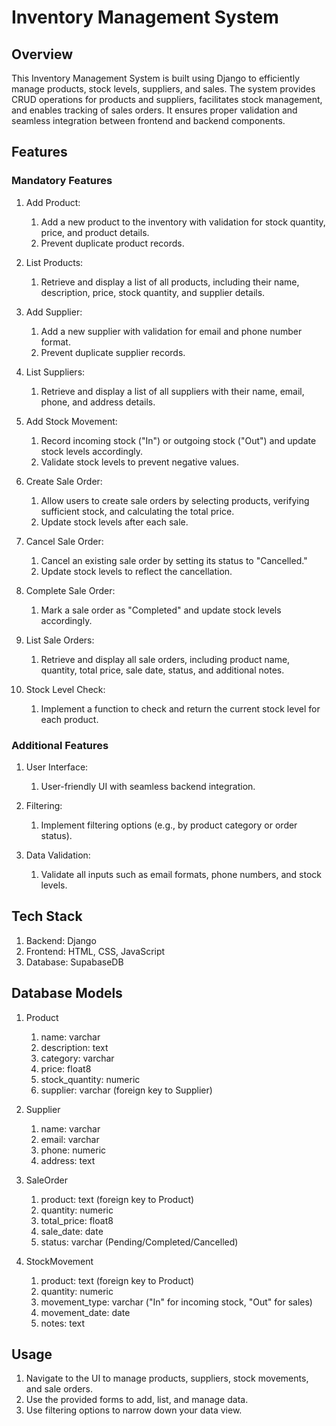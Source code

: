 # Inventory Management System

## Overview

This Inventory Management System is built using Django to efficiently manage products, stock levels, suppliers, and sales. The system provides CRUD operations for products and suppliers, facilitates stock management, and enables tracking of sales orders. It ensures proper validation and seamless integration between frontend and backend components.

## Features

### Mandatory Features

1. Add Product:
    1. Add a new product to the inventory with validation for stock quantity, price, and product details.
    2. Prevent duplicate product records.

2. List Products:
    1. Retrieve and display a list of all products, including their name, description, price, stock quantity, and supplier details.

3. Add Supplier:
    1. Add a new supplier with validation for email and phone number format.
    2. Prevent duplicate supplier records.
  
4. List Suppliers:
    1. Retrieve and display a list of all suppliers with their name, email, phone, and address details.
  
5. Add Stock Movement:
    1. Record incoming stock ("In") or outgoing stock ("Out") and update stock levels accordingly.
    2. Validate stock levels to prevent negative values.
  
6. Create Sale Order:
    1. Allow users to create sale orders by selecting products, verifying sufficient stock, and calculating the total price.
    2. Update stock levels after each sale.
  
7. Cancel Sale Order:
    1. Cancel an existing sale order by setting its status to "Cancelled."
    2. Update stock levels to reflect the cancellation. 

8. Complete Sale Order:
    1. Mark a sale order as "Completed" and update stock levels accordingly.
  
9. List Sale Orders:
    1. Retrieve and display all sale orders, including product name, quantity, total price, sale date, status, and additional notes.
  
10. Stock Level Check:
    1. Implement a function to check and return the current stock level for each product.
   
### Additional Features

1. User Interface:
    1. User-friendly UI with seamless backend integration.
  
2. Filtering:
    1. Implement filtering options (e.g., by product category or order status).
  
3. Data Validation:
    1. Validate all inputs such as email formats, phone numbers, and stock levels.
  
## Tech Stack

1. Backend: Django
2. Frontend: HTML, CSS, JavaScript
3. Database: SupabaseDB

## Database Models

1. Product
    1. name: varchar
    2. description: text
    3. category: varchar
    4. price: float8
    5. stock_quantity: numeric
    6. supplier: varchar (foreign key to Supplier)
  
2. Supplier
    1. name: varchar
    2. email: varchar
    3. phone: numeric
    4. address: text

3. SaleOrder
    1. product: text (foreign key to Product)
    2. quantity: numeric
    3. total_price: float8
    4. sale_date: date
    5. status: varchar (Pending/Completed/Cancelled)

4. StockMovement
    1. product: text (foreign key to Product)
    2. quantity: numeric
    3. movement_type: varchar ("In" for incoming stock, "Out" for sales)
    4. movement_date: date
    5. notes: text
  
## Usage

1. Navigate to the UI to manage products, suppliers, stock movements, and sale orders.
2. Use the provided forms to add, list, and manage data.
3. Use filtering options to narrow down your data view.
